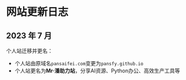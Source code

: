 # 网站更新日志

## 2023 年 7 月
个人站迁移并更名：
* 个人站由原域名`pansaifei.com`变更为`pansfy.github.io`
* 个人站更名为**Mr·潘助力站**，分享AI资源、Python办公、高效生产工具等